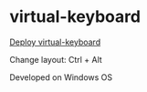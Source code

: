 # virtual-keyboard
[Deploy virtual-keyboard](https://artemdrushchyts.github.io/virtual-keyboard)

Сhange layout: Ctrl + Alt

Developed on Windows OS
